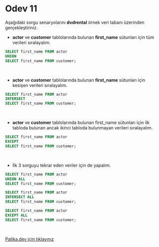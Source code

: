 # Odev 11

Aşağıdaki sorgu senaryolarını **dvdrental** örnek veri tabanı üzerinden gerçekleştiriniz.

- **actor** ve **customer** tablolarında bulunan **first_name** sütunları için tüm verileri sıralayalım.

````SQL
SELECT first_name FROM actor
UNION 
SELECT first_name FROM customer;
````

<br>

- **actor** ve **customer** tablolarında bulunan **first_name** sütunları için kesişen verileri sıralayalım.

````SQL
SELECT first_name FROM actor
INTERSECT
SELECT first_name FROM customer;
````

<br>

- **actor** ve **customer** tablolarında bulunan first_name sütunları için ilk tabloda bulunan ancak ikinci tabloda bulunmayan verileri sıralayalım.

````SQL
SELECT first_name FROM actor
EXCEPT
SELECT first_name FROM customer;
````

<br>

- İlk 3 sorguyu tekrar eden veriler için de yapalım.

````SQL
SELECT first_name FROM actor
UNION ALL
SELECT first_name FROM customer;
````

````SQL
SELECT first_name FROM actor
INTERSECT ALL 
SELECT first_name FROM customer;
````

````SQL
SELECT first_name FROM actor
EXCEPT ALL 
SELECT first_name FROM customer;
````

<br>

[Patika.dev için tıklayınız](https://app.patika.dev/moduller/sql/Odev11)


